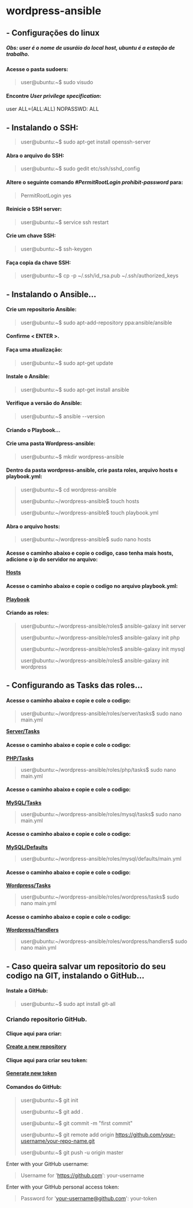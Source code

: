 # wordpress-ansible
## - Configurações do linux
##### Obs: user é o nome de usuráio do local host, ubuntu é a estação de trabalho.
#### Acesse o pasta sudoers:  

>user@ubuntu:~$ sudo visudo

#### Encontre *User privilege specification*:

user  ALL=(ALL:ALL) NOPASSWD: ALL

## - Instalando o SSH:

>user@ubuntu:~$ sudo apt-get install openssh-server

#### Abra o arquivo do SSH:

>user@ubuntu:~$ sudo gedit etc/ssh/sshd_config

#### Altere o seguinte comando *#PermitRootLogin prohibit-password* para:

>PermitRootLogin yes

#### Reinicie o SSH server:

>user@ubuntu:~$ service ssh restart

#### Crie um chave SSH:

>user@ubuntu:~$ ssh-keygen

#### Faça copia da chave SSH:

>user@ubuntu:~$ cp -p ~/.ssh/id_rsa.pub ~/.ssh/authorized_keys

## - Instalando o Ansible...

#### Crie um repositorio Ansible:

>user@ubuntu:~$ sudo apt-add-repository ppa:ansible/ansible

#### Confirme < ENTER >.

#### Faça uma atualização:

>user@ubuntu:~$ sudo apt-get update

#### Instale o Ansible:

>user@ubuntu:~$ sudo apt-get install ansible

#### Verifique a versão do Ansible:

>user@ubuntu:~$ ansible --version

#### Criando o Playbook...

#### Crie uma pasta Wordpress-ansible:

>user@ubuntu:~$ mkdir wordpress-ansible

#### Dentro da pasta wordpress-ansible, crie pasta roles, arquivo hosts e playbook.yml:

>user@ubuntu:~$ cd wordpress-ansible 
> 
>user@ubuntu:~/wordpress-ansible$ touch hosts 
> 
>user@ubuntu:~/wordpress-ansible$ touch playbook.yml 

#### Abra o arquivo hosts:

>user@ubuntu:~/wordpress-ansible$ sudo nano hosts

#### Acesse o caminho abaixo e copie o codigo, caso tenha mais hosts, adicione o ip do servidor no arquivo:

**[Hosts](https://github.com/powblack/ansible---linux/blob/master/hosts)**

#### Acesse o caminho abaixo e copie o codigo no arquivo playbook.yml:

**[Playbook](https://github.com/powblack/ansible---linux/blob/master/playbook.yml)**

#### Criando as roles:

>user@ubuntu:~/wordpress-ansible/roles$ ansible-galaxy init server  
>
>user@ubuntu:~/wordpress-ansible/roles$ ansible-galaxy init php  
>
>user@ubuntu:~/wordpress-ansible/roles$ ansible-galaxy init mysql  
>
>user@ubuntu:~/wordpress-ansible/roles$ ansible-galaxy init wordpress  

## - Configurando as Tasks das roles...

#### Acesse o caminho abaixo e copie e cole o codigo:

>user@ubuntu:~/wordpress-ansible/roles/server/tasks$ sudo nano main.yml

**[Server/Tasks](https://github.com/powblack/ansible---linux/blob/master/roles/server/tasks/main.yml)**  

#### Acesse o caminho abaixo e copie e cole o codigo:

**[PHP/Tasks](https://github.com/powblack/ansible---linux/blob/master/roles/php/tasks/main.yml)**

>user@ubuntu:~/wordpress-ansible/roles/php/tasks$ sudo nano main.yml

#### Acesse o caminho abaixo e copie e cole o codigo:

**[MySQL/Tasks](https://github.com/powblack/ansible---linux/blob/master/roles/mysql/tasks/main.yml)**

>user@ubuntu:~/wordpress-ansible/roles/mysql/tasks$ sudo nano main.yml

#### Acesse o caminho abaixo e copie e cole o codigo:

**[MySQL/Defaults](https://github.com/powblack/ansible---linux/blob/master/roles/mysql/defaults/main.yml)**

>user@ubuntu:~/wordpress-ansible/roles/mysql/defaults/main.yml

#### Acesse o caminho abaixo e copie e cole o codigo:

**[Wordpress/Tasks](https://github.com/powblack/ansible---linux/blob/master/roles/wordpress/tasks/main.yml)**

>user@ubuntu:~/wordpress-ansible/roles/wordpress/tasks$ sudo nano main.yml

#### Acesse o caminho abaixo e copie e cole o codigo:

**[Wordpress/Handlers](https://github.com/powblack/ansible---linux/blob/master/roles/wordpress/handlers/main.yml)**

>user@ubuntu:~/wordpress-ansible/roles/wordpress/handlers$ sudo nano main.yml

## - Caso queira salvar um repositorio do seu codigo na GIT, instalando o GitHub...

#### Instale a GitHub:

>user@ubuntu:~$ sudo apt install git-all

### Criando repositorio GitHub.

#### Clique aqui para criar:

**[Create a new repository](https://github.com/new)**

#### Clique aqui para criar seu token:

**[Generate new token](https://github.com/settings/tokens/new)**

#### Comandos do GitHub:

>user@ubuntu:~$ git init  
>
>user@ubuntu:~$ git add .  
>
>user@ubuntu:~$ git commit -m "first commit"  
>
>user@ubuntu:~$ git remote add origin https://github.com/your-username/your-repo-name.git  
>
>user@ubuntu:~$ git push -u origin master  

Enter with your GitHub username:

>Username for 'https://github.com': your-username  

Enter with your GitHub personal access token:

>Password for 'your-username@github.com': your-token
